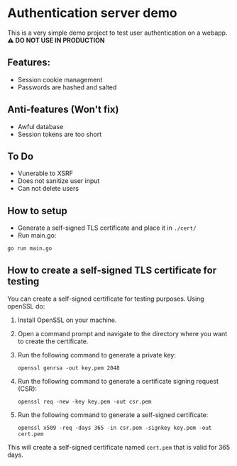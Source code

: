 # Authentication server demo

This is a very simple demo project to test user authentication on a webapp. **⚠️ DO NOT USE IN PRODUCTION**

## Features:
   - Session cookie management
   - Passwords are hashed and salted

## Anti-features (Won't fix)
   - Awful database
   - Session tokens are too short

## To Do
   - Vunerable to XSRF
   - Does not sanitize user input
   - Can not delete users

## How to setup
   - Generate a self-signed TLS certificate and place it in `./cert/`
   - Run main.go: 
   ``` bash
   go run main.go
   ```

## How to create a self-signed TLS certificate for testing

You can create a self-signed certificate for testing purposes. Using openSSL do:

1. Install OpenSSL on your machine.
2. Open a command prompt and navigate to the directory where you want to create the certificate.
3. Run the following command to generate a private key:

   ```
   openssl genrsa -out key.pem 2048
   ```

4. Run the following command to generate a certificate signing request (CSR):

   ```
   openssl req -new -key key.pem -out csr.pem
   ```

5. Run the following command to generate a self-signed certificate:

   ```
   openssl x509 -req -days 365 -in csr.pem -signkey key.pem -out cert.pem
   ```

This will create a self-signed certificate named `cert.pem` that is valid for 365 days.